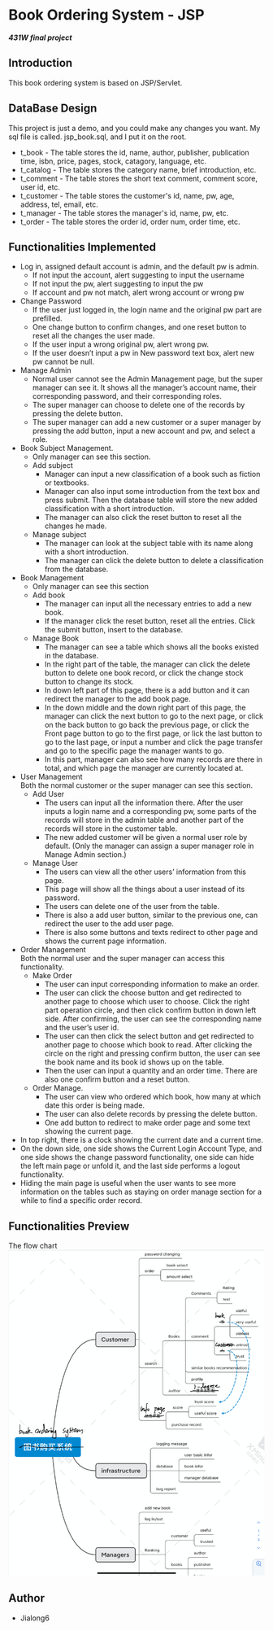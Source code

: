 # Book Ordering System - JSP
***431W final project***  


## Introduction
This book ordering system is based on JSP/Servlet.  

## DataBase Design
This project is just a demo, and you could make any changes you want. My sql file is called. jsp_book.sql, and I put it on the root.  
* t_book - The table stores the id, name, author, publisher, publication time, isbn, price, pages, stock, catagory, language, etc.
* t_catalog - The table stores the category name, brief introduction, etc.
* t_comment - The table stores the short text comment, comment score, user id, etc.
* t_customer - The table stores the customer's id, name, pw, age, address, tel, email, etc.
* t_manager - The table stores the manager's id, name, pw, etc.
* t_order - The table stores the order id, order num, order time, etc.

## Functionalities Implemented
* Log in, assigned default account is admin, and the default pw is admin.
  * If not input the account, alert suggesting to input the username
  * If not input the pw, alert suggesting to input the pw
  * If account and pw not match, alert wrong account or wrong pw
* Change Password
  * If the user just logged in, the login name and the original pw part are prefilled.
  * One change button to confirm changes, and one reset button to reset all the changes the user made.
  * If the user input a wrong original pw, alert wrong pw.
  * If the user doesn’t input a pw in New password text box, alert new pw cannot be null.
* Manage Admin
  * Normal user cannot see the Admin Management page, but the super manager can see it. It shows all the manager’s account name, their corresponding password, and their corresponding roles.
  * The super manager can choose to delete one of the records by pressing the delete button.
  * The super manager can add a new customer or a super manager by pressing the add button, input a new account and pw, and select a role.
* Book Subject Management.
  * Only manager can see this section.
  * Add subject
    * Manager can input a new classification of a book such as fiction or textbooks. 
    * Manager can also input some introduction from the text box and press submit. Then the database table will store the new added classification with a short introduction.
    * The manager can also click the reset button to reset all the changes he made.
  * Manage subject
    * The manager can look at the subject table with its name along with a short introduction.
    * The manager can click the delete button to delete a classification from the database.
* Book Management
  * Only manager can see this section
  * Add book
    * The manager can input all the necessary entries to add a new book.
    * If the manager click the reset button, reset all the entries. Click the submit button, insert to the database.
  * Manage Book
    * The manager can see a table which shows all the books existed in the database.
    * In the right part of the table, the manager can click the delete button to delete one book record, or click the change stock button to change its stock.
    * In down left part of this page, there is a add button and it can redirect the manager to the add book page.
    * In the down middle and the down right part of this page, the manager can click the next button to go to the next page, or click on the back button to go back the previous page, or click the Front page button to go to the first page, or lick the last button to go to the last page, or input a number and click the page transfer and go to the specific page the manager wants to go.
    * In this part, manager can also see how many records are there in total, and which page the manager are currently located at.
* User Management   
Both the normal customer or the super manager can see this section.
  * Add User
    * The users can input all the information there. After the user inputs a login name and a corresponding pw, some parts of the records will store in the admin table and another part of the records will store in the customer table. 
    * The new added customer will be given a normal user role by default. (Only the manager can assign a super manager role in Manage Admin section.)
  * Manage User
    * The users can view all the other users’ information from this page. 
    * This page will show all the things about a user instead of its password.
    * The users can delete one of the user from the table. 
    * There is also a add user button, similar to the previous one, can redirect the user to the add user page.
    * There is also some buttons and texts redirect to other page and shows the current page information.
* Order Management  
Both the normal user and the super manager can access this functionality.
  * Make Order
    * The user can input corresponding information to make an order.
    * The user can click the choose button and get redirected to another page to choose which user to choose. Click the right part operation circle, and then click confirm button in down left side. After confirming, the user can see the corresponding name and the user’s user id.
    * The user can then click the select button and get redirected to another page to choose which book to read. After clicking the circle on the right and pressing confirm button, the user can see the book name and its book id shows up on the table.
    * Then the user can input a quantity and an order time. There are also one confirm button and a reset button.
  * Order Manage.
    * The user can view who ordered which book, how many at which date this order is being made.
    * The user can also delete records by pressing the delete button.
    * One add button to redirect to make order page and some text showing the current page.
* In top right, there is a clock showing the current date and a current time.
* On the down side, one side shows the Current Login Account Type, and one side shows the change password functionality, one side can hide the left main page or unfold it, and the last side performs a logout functionality.
* Hiding the main page is useful when the user wants to see more information on the tables such as staying on order manage section for a while to find a specific order record.


## Functionalities Preview
The flow chart
![FlowChart](./img_readme/FlowChart.png "flow chart")

## Author
*  Jialong6
